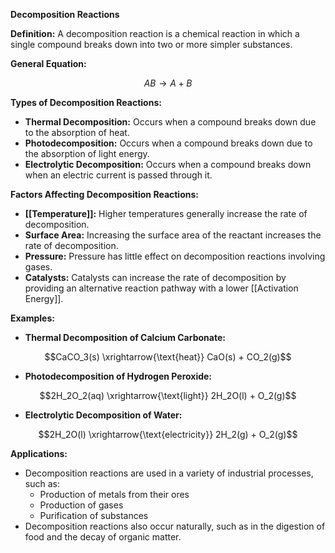 
**Decomposition Reactions**

**Definition:** A decomposition reaction is a chemical reaction in which a single compound breaks down into two or more simpler substances.

**General Equation:**

$$AB \rightarrow A + B$$

**Types of Decomposition Reactions:**

* **Thermal Decomposition:** Occurs when a compound breaks down due to the absorption of heat.
* **Photodecomposition:** Occurs when a compound breaks down due to the absorption of light energy.
* **Electrolytic Decomposition:** Occurs when a compound breaks down when an electric current is passed through it.

**Factors Affecting Decomposition Reactions:**

* **[[Temperature]]:** Higher temperatures generally increase the rate of decomposition.
* **Surface Area:** Increasing the surface area of the reactant increases the rate of decomposition.
* **Pressure:** Pressure has little effect on decomposition reactions involving gases.
* **Catalysts:** Catalysts can increase the rate of decomposition by providing an alternative reaction pathway with a lower [[Activation Energy]].

**Examples:**

* **Thermal Decomposition of Calcium Carbonate:**

$$CaCO_3(s) \xrightarrow{\text{heat}} CaO(s) + CO_2(g)$$

* **Photodecomposition of Hydrogen Peroxide:**

$$2H_2O_2(aq) \xrightarrow{\text{light}} 2H_2O(l) + O_2(g)$$

* **Electrolytic Decomposition of Water:**

$$2H_2O(l) \xrightarrow{\text{electricity}} 2H_2(g) + O_2(g)$$

**Applications:**

* Decomposition reactions are used in a variety of industrial processes, such as:
    * Production of metals from their ores
    * Production of gases
    * Purification of substances
* Decomposition reactions also occur naturally, such as in the digestion of food and the decay of organic matter.